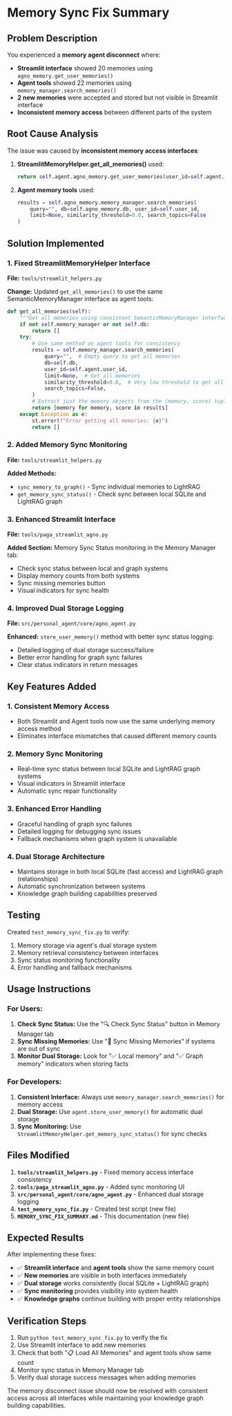 # Memory Sync Fix Summary

## Problem Description

You experienced a **memory agent disconnect** where:
- **Streamlit interface** showed 20 memories using `agno_memory.get_user_memories()`
- **Agent tools** showed 22 memories using `memory_manager.search_memories()`
- **2 new memories** were accepted and stored but not visible in Streamlit interface
- **Inconsistent memory access** between different parts of the system

## Root Cause Analysis

The issue was caused by **inconsistent memory access interfaces**:

1. **StreamlitMemoryHelper.get_all_memories()** used:
   ```python
   return self.agent.agno_memory.get_user_memories(user_id=self.agent.user_id)
   ```

2. **Agent memory tools** used:
   ```python
   results = self.agno_memory.memory_manager.search_memories(
       query="", db=self.agno_memory.db, user_id=self.user_id,
       limit=None, similarity_threshold=0.0, search_topics=False
   )
   ```

## Solution Implemented

### 1. Fixed StreamlitMemoryHelper Interface

**File:** `tools/streamlit_helpers.py`

**Change:** Updated `get_all_memories()` to use the same SemanticMemoryManager interface as agent tools:

```python
def get_all_memories(self):
    """Get all memories using consistent SemanticMemoryManager interface"""
    if not self.memory_manager or not self.db:
        return []
    try:
        # Use same method as agent tools for consistency
        results = self.memory_manager.search_memories(
            query="",  # Empty query to get all memories
            db=self.db,
            user_id=self.agent.user_id,
            limit=None,  # Get all memories
            similarity_threshold=0.0,  # Very low threshold to get all
            search_topics=False,
        )
        # Extract just the memory objects from the (memory, score) tuples
        return [memory for memory, score in results]
    except Exception as e:
        st.error(f"Error getting all memories: {e}")
        return []
```

### 2. Added Memory Sync Monitoring

**File:** `tools/streamlit_helpers.py`

**Added Methods:**
- `sync_memory_to_graph()` - Sync individual memories to LightRAG
- `get_memory_sync_status()` - Check sync between local SQLite and LightRAG graph

### 3. Enhanced Streamlit Interface

**File:** `tools/paga_streamlit_agno.py`

**Added Section:** Memory Sync Status monitoring in the Memory Manager tab:
- Check sync status between local and graph systems
- Display memory counts from both systems
- Sync missing memories button
- Visual indicators for sync health

### 4. Improved Dual Storage Logging

**File:** `src/personal_agent/core/agno_agent.py`

**Enhanced:** `store_user_memory()` method with better sync status logging:
- Detailed logging of dual storage success/failure
- Better error handling for graph sync failures
- Clear status indicators in return messages

## Key Features Added

### 1. **Consistent Memory Access**
- Both Streamlit and Agent tools now use the same underlying memory access method
- Eliminates interface mismatches that caused different memory counts

### 2. **Memory Sync Monitoring**
- Real-time sync status between local SQLite and LightRAG graph systems
- Visual indicators in Streamlit interface
- Automatic sync repair functionality

### 3. **Enhanced Error Handling**
- Graceful handling of graph sync failures
- Detailed logging for debugging sync issues
- Fallback mechanisms when graph system is unavailable

### 4. **Dual Storage Architecture**
- Maintains storage in both local SQLite (fast access) and LightRAG graph (relationships)
- Automatic synchronization between systems
- Knowledge graph building capabilities preserved

## Testing

Created `test_memory_sync_fix.py` to verify:
1. Memory storage via agent's dual storage system
2. Memory retrieval consistency between interfaces
3. Sync status monitoring functionality
4. Error handling and fallback mechanisms

## Usage Instructions

### For Users:
1. **Check Sync Status:** Use the "🔍 Check Sync Status" button in Memory Manager tab
2. **Sync Missing Memories:** Use "🔄 Sync Missing Memories" if systems are out of sync
3. **Monitor Dual Storage:** Look for "✅ Local memory" and "✅ Graph memory" indicators when storing facts

### For Developers:
1. **Consistent Interface:** Always use `memory_manager.search_memories()` for memory access
2. **Dual Storage:** Use `agent.store_user_memory()` for automatic dual storage
3. **Sync Monitoring:** Use `StreamlitMemoryHelper.get_memory_sync_status()` for sync checks

## Files Modified

1. **`tools/streamlit_helpers.py`** - Fixed memory access interface consistency
2. **`tools/paga_streamlit_agno.py`** - Added sync monitoring UI
3. **`src/personal_agent/core/agno_agent.py`** - Enhanced dual storage logging
4. **`test_memory_sync_fix.py`** - Created test script (new file)
5. **`MEMORY_SYNC_FIX_SUMMARY.md`** - This documentation (new file)

## Expected Results

After implementing these fixes:
- ✅ **Streamlit interface** and **agent tools** show the same memory count
- ✅ **New memories** are visible in both interfaces immediately
- ✅ **Dual storage** works consistently (local SQLite + LightRAG graph)
- ✅ **Sync monitoring** provides visibility into system health
- ✅ **Knowledge graphs** continue building with proper entity relationships

## Verification Steps

1. Run `python test_memory_sync_fix.py` to verify the fix
2. Use Streamlit interface to add new memories
3. Check that both "📋 Load All Memories" and agent tools show same count
4. Monitor sync status in Memory Manager tab
5. Verify dual storage success messages when adding memories

The memory disconnect issue should now be resolved with consistent access across all interfaces while maintaining your knowledge graph building capabilities.
